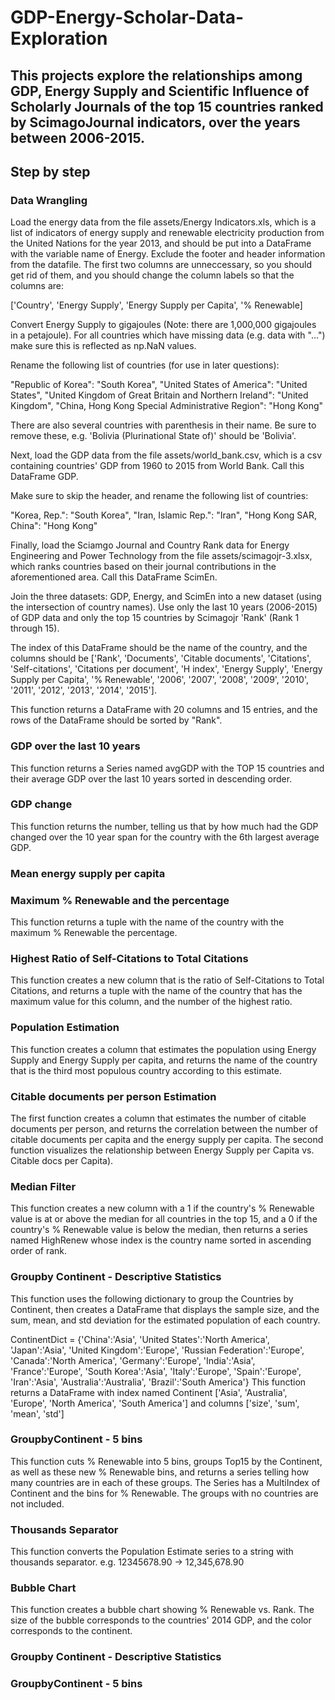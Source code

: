 # GDP-Energy-Scholar-Data-Exploration
## This projects explore the relationships among GDP, Energy Supply and Scientific Influence of Scholarly Journals of the top 15 countries ranked by ScimagoJournal indicators, over the years between 2006-2015.
## Step by step
### Data Wrangling
Load the energy data from the file assets/Energy Indicators.xls, which is a list of indicators of energy supply and renewable electricity production from the United Nations for the year 2013, and should be put into a DataFrame with the variable name of Energy. Exclude the footer and header information from the datafile. The first two columns are unneccessary, so you should get rid of them, and you should change the column labels so that the columns are:

['Country', 'Energy Supply', 'Energy Supply per Capita', '% Renewable]

Convert Energy Supply to gigajoules (Note: there are 1,000,000 gigajoules in a petajoule). For all countries which have missing data (e.g. data with "...") make sure this is reflected as np.NaN values.

Rename the following list of countries (for use in later questions):

"Republic of Korea": "South Korea",
"United States of America": "United States",
"United Kingdom of Great Britain and Northern Ireland": "United Kingdom",
"China, Hong Kong Special Administrative Region": "Hong Kong"

There are also several countries with parenthesis in their name. Be sure to remove these, e.g. 'Bolivia (Plurinational State of)' should be 'Bolivia'.

Next, load the GDP data from the file assets/world_bank.csv, which is a csv containing countries' GDP from 1960 to 2015 from World Bank. Call this DataFrame GDP.

Make sure to skip the header, and rename the following list of countries:

"Korea, Rep.": "South Korea", 
"Iran, Islamic Rep.": "Iran",
"Hong Kong SAR, China": "Hong Kong"

Finally, load the Sciamgo Journal and Country Rank data for Energy Engineering and Power Technology from the file assets/scimagojr-3.xlsx, which ranks countries based on their journal contributions in the aforementioned area. Call this DataFrame ScimEn.

Join the three datasets: GDP, Energy, and ScimEn into a new dataset (using the intersection of country names). Use only the last 10 years (2006-2015) of GDP data and only the top 15 countries by Scimagojr 'Rank' (Rank 1 through 15).

The index of this DataFrame should be the name of the country, and the columns should be ['Rank', 'Documents', 'Citable documents', 'Citations', 'Self-citations', 'Citations per document', 'H index', 'Energy Supply', 'Energy Supply per Capita', '% Renewable', '2006', '2007', '2008', '2009', '2010', '2011', '2012', '2013', '2014', '2015'].

This function returns a DataFrame with 20 columns and 15 entries, and the rows of the DataFrame should be sorted by "Rank".
### GDP over the last 10 years
This function returns a Series named avgGDP with the TOP 15 countries and their average GDP over the last 10 years sorted in descending order.
### GDP change
This function returns the number, telling us that by how much had the GDP changed over the 10 year span for the country with the 6th largest average GDP.
### Mean energy supply per capita
### Maximum % Renewable and the percentage
This function returns a tuple with the name of the country with the maximum % Renewable the percentage.
### Highest Ratio of Self-Citations to Total Citations
This function creates a new column that is the ratio of Self-Citations to Total Citations, and returns a tuple with the name of the country that has the maximum value for this column, and the number of the highest ratio.
### Population Estimation
This function creates a column that estimates the population using Energy Supply and Energy Supply per capita, and returns the name of the country that is the third most populous country according to this estimate.
### Citable documents per person Estimation
The first function creates a column that estimates the number of citable documents per person, and returns the correlation between the number of citable documents per capita and the energy supply per capita.
The second function visualizes the relationship between Energy Supply per Capita vs. Citable docs per Capita).
### Median Filter
This function creates a new column with a 1 if the country's % Renewable value is at or above the median for all countries in the top 15, and a 0 if the country's % Renewable value is below the median, then returns a series named HighRenew whose index is the country name sorted in ascending order of rank.
### Groupby Continent - Descriptive Statistics
This function uses the following dictionary to group the Countries by Continent, then creates a DataFrame that displays the sample size, and the sum, mean, and std deviation for the estimated population of each country.

ContinentDict  = {'China':'Asia', 
                  'United States':'North America', 
                  'Japan':'Asia', 
                  'United Kingdom':'Europe', 
                  'Russian Federation':'Europe', 
                  'Canada':'North America', 
                  'Germany':'Europe', 
                  'India':'Asia',
                  'France':'Europe', 
                  'South Korea':'Asia', 
                  'Italy':'Europe', 
                  'Spain':'Europe', 
                  'Iran':'Asia',
                  'Australia':'Australia', 
                  'Brazil':'South America'}
This function returns a DataFrame with index named Continent ['Asia', 'Australia', 'Europe', 'North America', 'South America'] and columns ['size', 'sum', 'mean', 'std']
### GroupbyContinent - 5 bins
This function cuts % Renewable into 5 bins, groups Top15 by the Continent, as well as these new % Renewable bins, and returns a series telling how many countries are in each of these groups. The Series has a MultiIndex of Continent and the bins for % Renewable. The groups with no countries are not included.
### Thousands Separator
This function converts the Population Estimate series to a string with thousands separator.
e.g. 12345678.90 -> 12,345,678.90
### Bubble Chart
This function creates a bubble chart showing % Renewable vs. Rank. The size of the bubble corresponds to the countries' 2014 GDP, and the color corresponds to the continent.
### Groupby Continent - Descriptive Statistics
### GroupbyContinent - 5 bins
